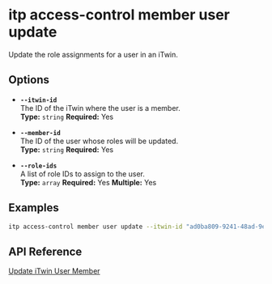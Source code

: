 # itp access-control member user update

Update the role assignments for a user in an iTwin.

## Options

- **`--itwin-id`**  
  The ID of the iTwin where the user is a member.  
  **Type:** `string` **Required:** Yes

- **`--member-id`**  
  The ID of the user whose roles will be updated.  
  **Type:** `string` **Required:** Yes

- **`--role-ids`**  
  A list of role IDs to assign to the user.  
  **Type:** `array` **Required:** Yes **Multiple:** Yes

## Examples

```bash
itp access-control member user update --itwin-id "ad0ba809-9241-48ad-9eb0-c8038c1a1d51" --member-id "user1-id" --role-ids "role1-id" --role-ids "role2-id"
```

## API Reference

[Update iTwin User Member](https://developer.bentley.com/apis/access-control-v2/operations/update-itwin-user-member/)
